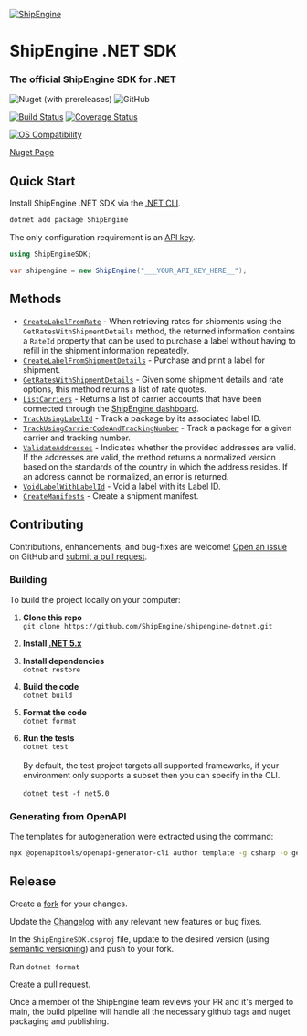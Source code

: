 [![ShipEngine](https://shipengine.github.io/img/shipengine-logo-wide.png)](https://shipengine.com)

# ShipEngine .NET SDK

### The official ShipEngine SDK for .NET

![Nuget (with prereleases)](https://img.shields.io/nuget/vpre/ShipEngine)
![GitHub](https://img.shields.io/github/license/ShipEngine/shipengine-dotnet)

[![Build Status](https://github.com/ShipEngine/shipengine-dotnet/actions/workflows/ci-cd.yaml/badge.svg)](https://github.com/ShipEngine/shipengine-dotnet/actions/workflows/ci-cd.yaml)
[![Coverage Status](https://coveralls.io/repos/github/ShipEngine/shipengine-dotnet/badge.svg?branch=main)](https://coveralls.io/github/ShipEngine/shipengine-dotnet?branch=main)

[![OS Compatibility](https://shipengine.github.io/img/badges/os-badges.svg)](https://github.com/ShipEngine/shipengine-dotnet/actions)

[Nuget Page](https://www.nuget.org/packages/ShipEngine/)

## Quick Start

Install ShipEngine .NET SDK via the [.NET CLI](https://docs.microsoft.com/en-us/dotnet/core/tools/).

```bash
dotnet add package ShipEngine
```

The only configuration requirement is an [API key](https://www.shipengine.com/docs/auth/#api-keys).

```csharp
using ShipEngineSDK;

var shipengine = new ShipEngine("___YOUR_API_KEY_HERE__");
```

## Methods

- [`CreateLabelFromRate`](./docs/CreateLabelFromRate.md) - When retrieving rates for shipments using the `GetRatesWithShipmentDetails` method, the returned information contains a `RateId` property that can be used to purchase a label without having to refill in the shipment information repeatedly.
- [`CreateLabelFromShipmentDetails`](./docs/CreateLabelFromShipmentDetails.md) - Purchase and print a label for shipment.
- [`GetRatesWithShipmentDetails`](./docs/GetRatesWithShipmentDetails.md) - Given some shipment details and rate options, this method returns a list of rate quotes.
- [`ListCarriers`](./docs/ListCarriers.md) - Returns a list of carrier accounts that have been connected through
  the [ShipEngine dashboard](https://www.shipengine.com/docs/carriers/setup/).
- [`TrackUsingLabelId`](./docs/TrackUsingLabelId.md) - Track a package by its associated label ID.
- [`TrackUsingCarrierCodeAndTrackingNumber`](./docs/TrackUsingCarrierCodeAndTrackingNumber.md) - Track a package for a given carrier and tracking number.
- [`ValidateAddresses`](./docs/ValidateAddresses.md) - Indicates whether the provided addresses are valid. If the addresses are valid, the method returns a normalized version based on the standards of the country in which the address resides. If an address cannot be normalized, an error is returned.
- [`VoidLabelWithLabelId`](./docs/VoidLabelWithLabelId.md) - Void a label with its Label ID.
- [`CreateManifests`](./docs/CreateManifest.md) - Create a shipment manifest.

## Contributing

Contributions, enhancements, and bug-fixes are welcome! [Open an issue](https://github.com/ShipEngine/shipengine-dotnet/issues) on GitHub and [submit a pull request](https://github.com/ShipEngine/shipengine-dotnet/pulls).

### Building

To build the project locally on your computer:

1. **Clone this repo**<br>
   `git clone https://github.com/ShipEngine/shipengine-dotnet.git`

2. **Install [.NET 5.x](https://dotnet.microsoft.com/download)**

3. **Install dependencies**<br>
   `dotnet restore`

4. **Build the code**<br>
   `dotnet build`

5. **Format the code**<br>
   `dotnet format`

6. **Run the tests**<br>
   `dotnet test`<br><br>
   By default, the test project targets all supported frameworks, if your environment only supports a subset then you can specify in the CLI. <br><br>
   `dotnet test -f net5.0`

### Generating from OpenAPI

The templates for autogeneration were extracted using the command:
```bash
npx @openapitools/openapi-generator-cli author template -g csharp -o generation/templates
```

## Release
Create a [fork](https://docs.github.com/en/get-started/quickstart/contributing-to-projects) for your changes.

Update the [Changelog](./CHANGELOG.md) with any relevant new features or bug fixes.

In the `ShipEngineSDK.csproj` file, update to the desired version (using [semantic versioning](https://semver.org/)) and push to your fork.

Run `dotnet format`

Create a pull request.

Once a member of the ShipEngine team reviews your PR and it's merged to main, the build pipeline will handle all the necessary github tags and nuget packaging and publishing.
